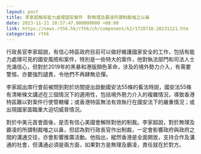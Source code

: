 ```yaml
---
layout: post
title: 李家超稱有能力處理國安案件　對無理及霸凌所謂制裁嗤之以鼻
date: 2023-11-21 10:57:47.000000000 +08:00
link: https://news.rthk.hk/rthk/ch/component/k2/1728718-20231121.htm
categories: rthk
---
```


行政長官李家超說，有信心特區政府目前可以做好維護國家安全的工作，包括有能力處理可見的國安風險和案件，特別是一些特大的案件，他對執法部門和司法人士充滿信心，但對於2019年的黑暴和港版顏色革命，涉及的境外勢力介入，有需要警惕，亦要強烈讉責，令他們不再肆無忌憚。

李家超出席行會前被問到對於坊間提出啟動國安法55條的看法時說，國安法55條有清晰條文講述在三個情況下的適用性，包括境外勢力介入的複雜情況，導致香港特區難以對案件行使管轄權；或香港特區無法有效執行在國安法下的嚴重情況；或出現國家面臨重大迫切威脅情況。

對於中美元首會面後，是否有信心美國會解除對他的制裁。李家超說，對於無理及霸凌的所謂制裁嗤之以鼻，但認為對行政長官作出制裁，一定會影響政府與政府之間的溝通交往，亦會影響推廣活動。他指出，縱然香港是全面開放，支持合作及溝通的社會，但溝通必須是兩方面，如果對方是無理及霸凌，責任就在於對方。
